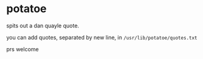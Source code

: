 # potatoe

spits out a dan quayle quote.



you can add quotes, separated by new line, in `/usr/lib/potatoe/quotes.txt`

prs welcome
